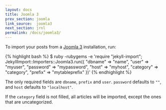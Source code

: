 ```yaml
---
layout: docs
title: Joomla 3
prev_section: joomla
link_source:  joomla3
next_section: jrnl
permalink: /docs/joomla3/
---
```


To import your posts from a [Joomla 3](http://joomla.org) installation, run:

{% highlight bash %}
$ ruby -rubygems -e 'require "jekyll-import";
    JekyllImport::Importers::Joomla3.run({
      "dbname"   => "name",
      "user"     => "myuser",
      "password" => "mypassword",
      "host"     => "myhost",
      "category" => "category",
      "prefix"   => "mytableprefix"
    })'
{% endhighlight %}

The only required fields are `dbname`, `prefix` and `user`. `password` defaults to `""`,
and `host` defaults to `"localhost"`.

If the `category` field is not filled, all articles will be imported, except the ones that are 
uncategorized. 
